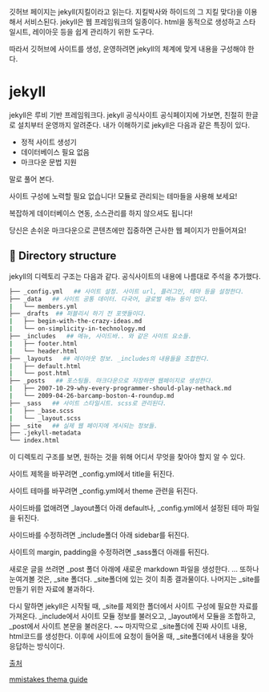 깃허브 페이지는 jekyll(지킬이라고 읽는다. 지킬박사와 하이드의 그 지킬 맞다)을 이용해서 서비스된다. jekyll은 웹 프레임워크의 일종이다. html을 동적으로 생성하고 스타일시트, 레이아웃 등을 쉽게 관리하기 위한 도구다.

따라서 깃허브에 사이트를 생성, 운영하려면 jekyll의 체계에 맞게 내용을 구성해야 한다.

# jekyll

jekyll은 루비 기반 프레임워크다. jekyll 공식사이트 공식페이지에 가보면, 친절히 한글로 설치부터 운영까지 알려준다. 내가 이해하기로 jekyll은 다음과 같은 특징이 있다.

* 정적 사이트 생성기
* 데이터베이스 필요 없음
* 마크다운 문법 지원

말로 풀어 본다.

사이트 구성에 노력할 필요 없습니다! 모듈로 관리되는 테마들을 사용해 보세요!

복잡하게 데이터베이스 연동, 소스관리를 하지 않으셔도 됩니다!

당신은 손쉬운 마크다운으로 콘텐츠에만 집중하면 근사한 웹 페이지가 만들어져요!

## 📂 Directory structure
jekyll의 디렉토리 구조는 다음과 같다. 공식사이트의 내용에 나름대로 주석을 추가했다.
```bash
├── _config.yml   ## 사이트 설정. 사이트 url, 플러그인, 테마 등을 설정한다.
├── _data   ## 사이트 공통 데이터. 다국어, 글로벌 메뉴 등이 있다.
|   └── members.yml
├── _drafts  ## 퍼블리시 하기 전 포맷들이다.
|   ├── begin-with-the-crazy-ideas.md
|   └── on-simplicity-in-technology.md
├── _includes   ## 메뉴, 사이드바.. 와 같은 사이트 요소들.
|   ├── footer.html
|   └── header.html
├── _layouts   ## 레이아웃 정보. _includes의 내용들을 조합한다.
|   ├── default.html
|   └── post.html
├── _posts   ## 포스팅들. 마크다운으로 저장하면 웹페이지로 생성한다.
|   ├── 2007-10-29-why-every-programmer-should-play-nethack.md
|   └── 2009-04-26-barcamp-boston-4-roundup.md
├── _sass   ## 사이트 스타일시트. scss로 관리된다.
|   ├── _base.scss
|   └── _layout.scss
├── _site   ## 실제 웹 페이지에 게시되는 정보들.
├── .jekyll-metadata
└── index.html
```

이 디렉토리 구조를 보면, 원하는 것을 위해 어디서 무엇을 찾아야 할지 알 수 있다.

사이트 제목을 바꾸려면 _config.yml에서 title을 뒤진다.

사이트 테마를 바꾸려면 _config.yml에서 theme 관련을 뒤진다.

사이드바를 없애려면 _layout폴더 아래 default나, _config.yml에서 설정된 테마 파일을 뒤진다.

사이드바를 수정하려면 _include폴더 아래 sidebar를 뒤진다.

사이트의 margin, padding을 수정하려면 _sass폴더 아래를 뒤진다.

새로운 글을 쓰려면 _post 폴더 아래에 새로운 markdown 파일을 생성한다.
…
또하나 눈여겨볼 것은, _site 폴더다. _site폴더에 있는 것이 최종 결과물이다. 나머지는 _site를 만들기 위한 자료에 불과하다.

다시 말하면 jekyll은 시작될 때, _site를 제외한 폴더에서 사이트 구성에 필요한 자료를 가져온다. _include에서 사이트 모듈 정보를 불러오고, _layout에서 모듈을 조합하고, _post에서 사이트 본문을 불러온다. ~~ 마지막으로 _site폴더에 진짜 사이트 내용, html코드를 생성한다. 이후에 사이트에 요청이 들어올 때, _site폴더에서 내용을 찾아 응답하는 방식이다.

[출처](https://andole87.github.io/web/making-themeof-minimal-mistakes-2/#)

[mmistakes thema guide](https://mmistakes.github.io/minimal-mistakes/docs/structure/)
